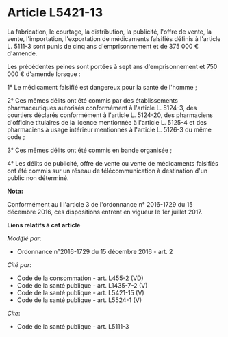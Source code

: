 # Article L5421-13

La fabrication, le courtage, la distribution, la publicité, l'offre de vente, la vente, l'importation, l'exportation de
médicaments falsifiés définis à l'article L. 5111-3 sont punis de cinq ans d'emprisonnement et de 375 000 € d'amende. 

Les précédentes peines sont portées à sept ans d'emprisonnement et 750 000 € d'amende lorsque : 

1° Le médicament falsifié est dangereux pour la santé de l'homme ; 

2° Ces mêmes délits ont été commis par des établissements pharmaceutiques autorisés conformément à l'article L. 5124-3, des
courtiers déclarés conformément à l'article L. 5124-20, des pharmaciens d'officine titulaires de la licence mentionnée à
l'article L. 5125-4 et des pharmaciens à usage intérieur mentionnés à l'article L. 5126-3 du même code ;

3° Ces mêmes délits ont été commis en bande organisée ; 

4° Les délits de publicité, offre de vente ou vente de médicaments falsifiés ont été commis sur un réseau de
télécommunication à destination d'un public non déterminé.

**Nota:**

Conformément au I l'article 3 de l'ordonnance n° 2016-1729 du 15 décembre 2016, ces dispositions entrent en vigueur le 1er
juillet 2017.

**Liens relatifs à cet article**

_Modifié par_:

  - Ordonnance n°2016-1729 du 15 décembre 2016 - art. 2

_Cité par_:

  - Code de la consommation - art. L455-2 (VD)
  - Code de la santé publique - art. L1435-7-2 (V)
  - Code de la santé publique - art. L5421-15 (V)
  - Code de la santé publique - art. L5524-1 (V)

_Cite_:

  - Code de la santé publique - art. L5111-3
